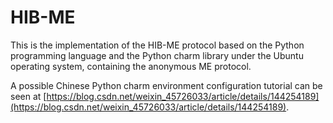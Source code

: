 # HIB-ME

This is the implementation of the HIB-ME protocol based on the Python programming language and the Python charm library under the Ubuntu operating system, containing the anonymous ME protocol. 

A possible Chinese Python charm environment configuration tutorial can be seen at [https://blog.csdn.net/weixin_45726033/article/details/144254189](https://blog.csdn.net/weixin_45726033/article/details/144254189). 
